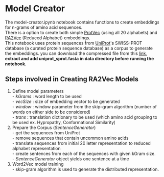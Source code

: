 # Model Creator
The model-creator.ipynb notebook contains functions to create embeddings for n-grams of amino acid sequences.  
There is a option to create both simple [ProtVec](https://journals.plos.org/plosone/article?id=10.1371/journal.pone.0141287) 
  (using all 20 alphabets) and [RA2Vec](https://dl.acm.org/doi/10.1145/3388440.3414925) (Reduced Alphabet) embeddings.  
This notebook uses protein sequences from [UniProt](https://www.uniprot.org/)'s SWISS-PROT database (a curated protein sequence database) as a corpus to generate the embeddings.
  you can download the compressed file from this [link](https://ftp.uniprot.org/pub/databases/uniprot/current_release/knowledgebase/complete/uniprot_sprot.fasta.gz), 
  **extract and add uniprot_sprot.fasta in data directory before running the notebook**.   
  
  ## Steps involved in Creating RA2Vec Models
  1. Define model parameters  
    - *kGrams* : word length to be used  
    - *vecSize* : size of embedding vector to be generated  
    - *window* : window parameter from the skip-gram algorithm (number of words on either side to be considered)   
    - *trans* : translation dictionary to be used (which amino acid grouping to be used ex. Hypropathy, Conformational Similarity)  
  2. Prepare the Corpus (*SentenceGenerator*)  
    - get the sequences from UniProt  
    - remove sequences that contain uncommon amino acids  
    - translate sequences from initial 20 letter representation to reduced alphabet representation  
    - create sentences from each of the sequences with given kGram size.  
    - *SentenceGenerator* object yields one sentence at a time  
  3. Word2Vec model training  
    - skip-gram algorithm is used to generate the distributed representation.  
